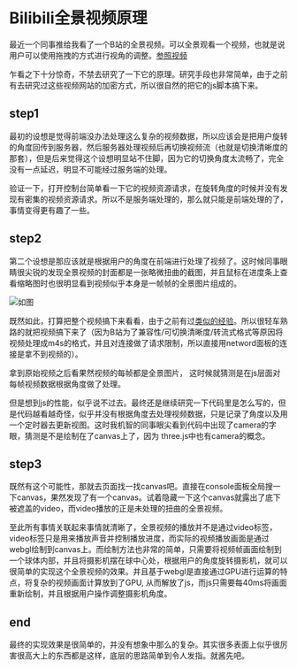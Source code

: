 # Bilibili全景视频原理

[tag]:bilibili|video|vr
[create]:2021-02-24

最近一个同事推给我看了一个B站的全景视频。可以全景观看一个视频，也就是说用户可以使用拖拽的方式进行视角的调整。[参照视频](https://www.bilibili.com/video/BV1zK41157zJ?from=search&seid=18231707669599430044)

乍看之下十分惊奇，不禁去研究了一下它的原理。研究手段也非常简单，由于之前有去研究过这些视频网站的加密方式，所以很自然的把它的js脚本搞下来。

## step1

最初的设想是觉得前端没办法处理这么复杂的视频数据，所以应该会是把用户旋转的角度回传到服务器，然后服务器处理视频后再切换视频流（也就是切换清晰度的那套），但是后来觉得这个设想明显站不住脚，因为它的切换角度太流畅了，完全没有一点延迟，明显不可能经过服务端的处理。

验证一下，打开控制台简单看一下它的视频资源请求，在旋转角度的时候并没有发现有密集的视频资源请求。所以不是服务端处理的，那么就只能是前端处理的了，事情变得更有趣了一些。

## step2

第二个设想是那应该就是根据用户的角度在前端进行处理了视频了。这时候同事眼睛很尖锐的发现全景视频的封面都是一张略微扭曲的截图，并且鼠标在进度条上查看缩略图时也很明显看到视频似乎本身是一帧帧的全景图片组成的。

![如图](https://lms-flies.oss-cn-guangzhou.aliyuncs.com/blog/imgs/WX20210224-225512.png!trans_webp)

既然如此，打算把整个视频搞下来看看，由于之前有过[类似的经验](https://limaosheng.top/article/0b9eb50fd744f8955198514003b7f0c1-7fe4648b8324654f167fc3615a162b32-1.html)。所以很轻车熟路的就把视频搞下来了（因为B站为了兼容性/可切换清晰度/转流式格式等原因将视频处理成m4s的格式，并且对连接做了请求限制，所以直接用netword面板的连接是拿不到视频的）。

拿到原始视频之后看果然视频的每帧都是全景图片， 这时候就猜测是在js层面对每帧视频数据根据角度做了处理。

但是想到js的性能，似乎说不过去。最终还是继续研究一下代码里是怎么写的，但是代码越看越奇怪，似乎并没有根据角度去处理视频数据，只是记录了角度以及用一个定时器去更新视图。这时我机智的同事眼尖看到代码中出现了camera的字眼，猜测是不是绘制在了canvas上了，因为 three.js中也有camera的概念。

## step3

既然有这个可能性，那就去页面找一找canvas吧。直接在console面板全局搜一下canvas，果然发现了有一个canvas。试着隐藏一下这个canvas就露出了底下被遮盖的video，而video播放的正是未处理的扭曲的全景视频。

至此所有事情关联起来事情就清晰了，全景视频的播放并不是通过video标签，video标签只是用来播放声音并控制播放进度，而实际的视频播放画面是通过webgl绘制到canvas上。而绘制方法也非常的简单，只需要将视频帧画面绘制到一个球体内部，并且将摄影机摆在球中心处，根据用户的角度旋转摄影机，就可以很简单的实现这个全景视频的效果。并且基于webgl是直接通过GPU进行运算的特点，将复杂的视频画面计算放到了GPU, 从而解放了js，而js只需要每40ms将画面重新绘制，并且根据用户操作调整摄影机角度。

## end

最终的实现效果是很简单的，并没有想象中那么的复杂。其实很多表面上似乎很厉害很高大上的东西都是这样，底层的思路简单到令人发指。就酱先吧。